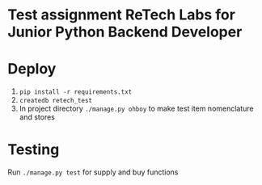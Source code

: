 Test assignment ReTech Labs for Junior Python Backend Developer
==

Deploy
==
1. ```pip install -r requirements.txt```
2. ```createdb retech_test```
3. In project directory ```./manage.py ohboy``` to make test item nomenclature and stores


Testing
==
Run ```./manage.py test``` for supply and buy functions

